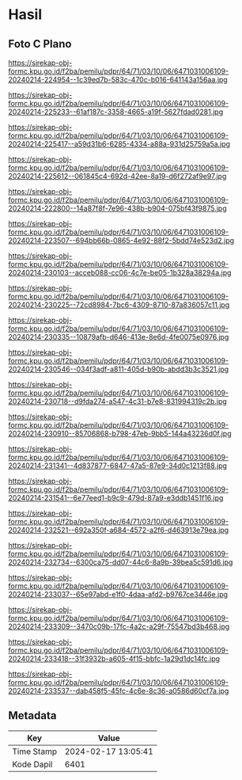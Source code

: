 # Hasil

## Foto C Plano

https://sirekap-obj-formc.kpu.go.id/f2ba/pemilu/pdpr/64/71/03/10/06/6471031006109-20240214-224954--1c39ed7b-583c-470c-b016-641143a156aa.jpg

https://sirekap-obj-formc.kpu.go.id/f2ba/pemilu/pdpr/64/71/03/10/06/6471031006109-20240214-225233--61af187c-3358-4665-a19f-5627fdad0281.jpg

https://sirekap-obj-formc.kpu.go.id/f2ba/pemilu/pdpr/64/71/03/10/06/6471031006109-20240214-225417--a59d31b6-6285-4334-a88a-931d25759a5a.jpg

https://sirekap-obj-formc.kpu.go.id/f2ba/pemilu/pdpr/64/71/03/10/06/6471031006109-20240214-225612--061845c4-692d-42ee-8a19-d6f272af9e97.jpg

https://sirekap-obj-formc.kpu.go.id/f2ba/pemilu/pdpr/64/71/03/10/06/6471031006109-20240214-222800--14a87f8f-7e96-438b-b904-075bf43f9875.jpg

https://sirekap-obj-formc.kpu.go.id/f2ba/pemilu/pdpr/64/71/03/10/06/6471031006109-20240214-223507--694bb66b-0865-4e92-88f2-5bdd74e523d2.jpg

https://sirekap-obj-formc.kpu.go.id/f2ba/pemilu/pdpr/64/71/03/10/06/6471031006109-20240214-230103--acceb088-cc06-4c7e-be05-1b328a38294a.jpg

https://sirekap-obj-formc.kpu.go.id/f2ba/pemilu/pdpr/64/71/03/10/06/6471031006109-20240214-230225--72cd8984-7bc6-4309-8710-87a836057c11.jpg

https://sirekap-obj-formc.kpu.go.id/f2ba/pemilu/pdpr/64/71/03/10/06/6471031006109-20240214-230335--10879afb-d646-413e-8e6d-4fe0075e0976.jpg

https://sirekap-obj-formc.kpu.go.id/f2ba/pemilu/pdpr/64/71/03/10/06/6471031006109-20240214-230546--034f3adf-a811-405d-b90b-abdd3b3c3521.jpg

https://sirekap-obj-formc.kpu.go.id/f2ba/pemilu/pdpr/64/71/03/10/06/6471031006109-20240214-230718--d9fda274-a547-4c31-b7e8-831994319c2b.jpg

https://sirekap-obj-formc.kpu.go.id/f2ba/pemilu/pdpr/64/71/03/10/06/6471031006109-20240214-230910--85706868-b798-47eb-9bb5-144a43236d0f.jpg

https://sirekap-obj-formc.kpu.go.id/f2ba/pemilu/pdpr/64/71/03/10/06/6471031006109-20240214-231341--4d837877-6847-47a5-87e9-34d0c1213f88.jpg

https://sirekap-obj-formc.kpu.go.id/f2ba/pemilu/pdpr/64/71/03/10/06/6471031006109-20240214-231541--6e77eed1-b9c9-479d-87a9-e3ddb1451f16.jpg

https://sirekap-obj-formc.kpu.go.id/f2ba/pemilu/pdpr/64/71/03/10/06/6471031006109-20240214-232521--692a350f-a684-4572-a2f6-d463913e79ea.jpg

https://sirekap-obj-formc.kpu.go.id/f2ba/pemilu/pdpr/64/71/03/10/06/6471031006109-20240214-232734--6300ca75-dd07-44c6-8a9b-39bea5c591d6.jpg

https://sirekap-obj-formc.kpu.go.id/f2ba/pemilu/pdpr/64/71/03/10/06/6471031006109-20240214-233037--65e97abd-e1f0-4daa-afd2-b9767ce3446e.jpg

https://sirekap-obj-formc.kpu.go.id/f2ba/pemilu/pdpr/64/71/03/10/06/6471031006109-20240214-233309--3470c09b-17fc-4a2c-a29f-75547bd3b468.jpg

https://sirekap-obj-formc.kpu.go.id/f2ba/pemilu/pdpr/64/71/03/10/06/6471031006109-20240214-233418--31f3932b-a605-4f15-bbfc-1a29d1dc14fc.jpg

https://sirekap-obj-formc.kpu.go.id/f2ba/pemilu/pdpr/64/71/03/10/06/6471031006109-20240214-233537--dab458f5-45fc-4c6e-8c36-a0586d60cf7a.jpg


## Metadata

| Key        | Value               |
| ---------- | ------------------- |
| Time Stamp | 2024-02-17 13:05:41 |
| Kode Dapil | 6401                |



